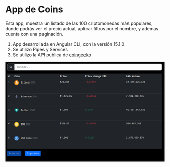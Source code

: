 # App de Coins

Esta app, muestra un listado de las 100 criptomonedas más populares, donde podrás ver el precio actual, aplicar filtros por el nombre, y ademas cuenta con una paginación.

1.  App desarrollada en Angular CLI, con la versión 15.1.0
2.  Se utilizo Pipes y Services
3.  Se utilizo la API publica de [coingecko](https://api.coingecko.com/api/v3/coins/markets?vs_currency=usd&order=market_cap_desc&per_page=100&page=1&sparkline=false)

![enter image description here](https://github.com/aniicossio1997/Angular-cripto/blob/main/show.png)
